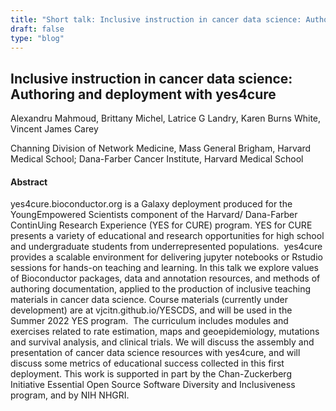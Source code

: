 ```yaml
---
title: "Short talk: Inclusive instruction in cancer data science: Authoring and deployment with yes4cure"
draft: false
type: "blog"
---
```


## Inclusive instruction in cancer data science: Authoring and deployment with yes4cure

Alexandru Mahmoud, Brittany Michel, Latrice G Landry, Karen Burns White, Vincent James Carey	

Channing Division of Network Medicine, Mass General Brigham, Harvard Medical School; Dana-Farber Cancer Institute, Harvard Medical School

#### Abstract

yes4cure.bioconductor.org is a Galaxy deployment produced for the YoungEmpowered Scientists component of the Harvard/ Dana-Farber ContinUing Research Experience (YES for CURE) program. YES for CURE presents a variety of educational and research opportunities for high school and undergraduate students from underrepresented populations.  yes4cure provides a scalable environment for delivering jupyter notebooks or Rstudio sessions for hands-on teaching and learning. In this talk we explore values of Bioconductor packages, data and annotation resources, and methods of authoring documentation, applied to the production of inclusive teaching materials in cancer data science. Course materials (currently under development) are at vjcitn.github.io/YESCDS, and will be used in the Summer 2022 YES program.  The curriculum includes modules and exercises related to rate estimation, maps and geoepidemiology, mutations and survival analysis, and clinical trials. We will discuss the assembly and presentation of cancer data science resources with yes4cure, and will discuss some metrics of educational success collected in this first deployment. This work is supported in part by the Chan-Zuckerberg Initiative Essential Open Source Software Diversity and Inclusiveness program, and by NIH NHGRI.
